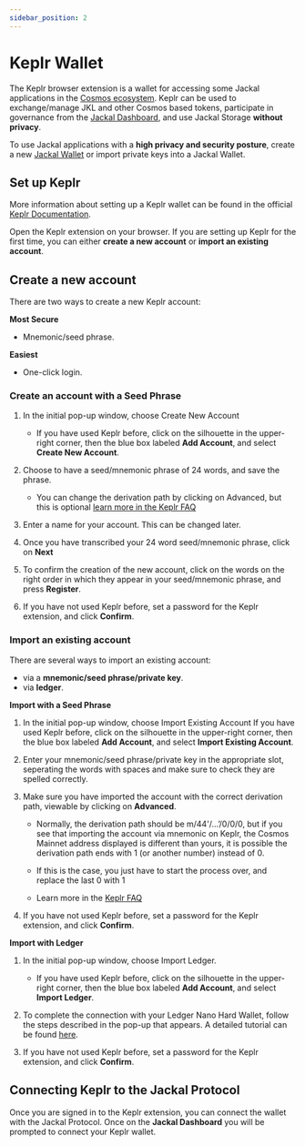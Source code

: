```yaml
---
sidebar_position: 2
---
```

# Keplr Wallet


The Keplr browser extension is a wallet for accessing some Jackal applications in the [Cosmos ecosystem](https://cosmos.network/). Keplr can be used to exchange/manage JKL and other Cosmos based tokens, participate in governance from the [Jackal Dashboard](/canine-docs/docs/using-jackal/dashboard.md), and use Jackal Storage __without privacy__. 

To use Jackal applications with a __high privacy and security posture__, create a new [Jackal Wallet](/canine-docs/docs/using-jackal/wallet/jackalwallet.md) or import private keys into a Jackal Wallet. 

## Set up Keplr
More information about setting up a Keplr wallet can be found in the official [Keplr Documentation](https://docs.keplr.app/).

Open the Keplr extension on your browser. If you are setting up Keplr for the first time, you can either __create a new account__ or __import an existing account__.

## Create a new account

There are two ways to create a new Keplr account:

__Most Secure__
- Mnemonic/seed phrase.

__Easiest__ 
- One-click login. 

### Create an account with a Seed Phrase

1. In the initial pop-up window, choose Create New Account
    - If you have used Keplr before, click on the silhouette in the upper-right corner, then the blue box labeled __Add Account__, and select __Create New Account__.

2. Choose to have a seed/mnemonic phrase of 24 words, and save the phrase.
    - You can change the derivation path by clicking on Advanced, but this is optional [learn more in the Keplr FAQ](https://faq.keplr.app/)

3. Enter a name for your account. This can be changed later.

4. Once you have transcribed your 24 word seed/mnemonic phrase, click on __Next__

5. To confirm the creation of the new account, click on the words on the right order in which they appear in your seed/mnemonic phrase, and press __Register__.

5. If you have not used Keplr before, set a password for the Keplr extension, and click __Confirm__.

### Import an existing account

 There are several ways to import an existing account:

- via a __mnemonic/seed phrase/private key__.
- via __ledger__.

__Import with a Seed Phrase__

1. In the initial pop-up window, choose Import Existing Account
If you have used Keplr before, click on the silhouette in the upper-right corner, then the blue box labeled __Add Account__, and select __Import Existing Account__.

2. Enter your mnemonic/seed phrase/private key in the appropriate slot, seperating the words with spaces and make sure to check they are spelled correctly.

3. Make sure you have imported the account with the correct derivation path, viewable by clicking on __Advanced__.

    - Normally, the derivation path should be m/44'/…’/0/0/0, but if you see that importing the account via mnemonic on Keplr, the Cosmos Mainnet address displayed is different than yours, it is possible the derivation path ends with 1 (or another number) instead of 0.

    - If this is the case, you just have to start the process over, and replace the last 0 with 1

    - Learn more in the [Keplr FAQ](https://faq.keplr.app/)

4. If you have not used Keplr before, set a password for the Keplr extension, and click __Confirm__.

__Import with Ledger__
1. In the initial pop-up window, choose Import Ledger.
    - If you have used Keplr before, click on the silhouette in the upper-right corner, then the blue box labeled __Add Account__, and select __Import Ledger__.

2. To complete the connection with your Ledger Nano Hard Wallet, follow the steps described in the pop-up that appears. A detailed tutorial can be found [here](https://medium.com/chainapsis/how-to-use-ledger-nano-hardware-wallet-with-keplr-9ea7f07826c2). 

3. If you have not used Keplr before, set a password for the Keplr extension, and click __Confirm__.

## Connecting Keplr to the Jackal Protocol
Once you are signed in to the Keplr extension, you can connect the wallet with the Jackal Protocol. Once on the __Jackal Dashboard__ you will be prompted to connect your Keplr wallet. 